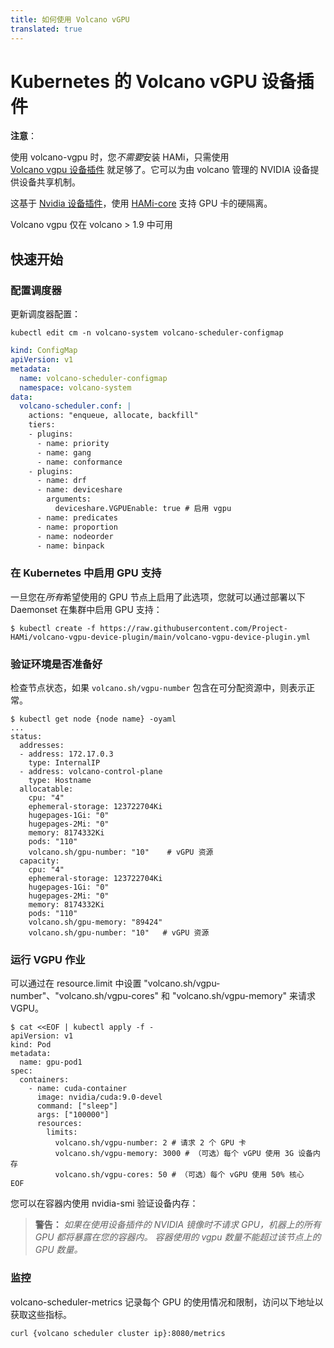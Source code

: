 ```yaml
---
title: 如何使用 Volcano vGPU
translated: true
---
```


# Kubernetes 的 Volcano vGPU 设备插件

**注意**：

使用 volcano-vgpu 时，您*不需要*安装 HAMi，只需使用  
[Volcano vgpu 设备插件](https://github.com/Project-HAMi/volcano-vgpu-device-plugin) 就足够了。它可以为由 volcano 管理的 NVIDIA 设备提供设备共享机制。

这基于 [Nvidia 设备插件](https://github.com/NVIDIA/k8s-device-plugin)，使用 [HAMi-core](https://github.com/Project-HAMi/HAMi-core) 支持 GPU 卡的硬隔离。

Volcano vgpu 仅在 volcano > 1.9 中可用

## 快速开始

### 配置调度器

更新调度器配置：

```shell script
kubectl edit cm -n volcano-system volcano-scheduler-configmap
```

```yaml
kind: ConfigMap
apiVersion: v1
metadata:
  name: volcano-scheduler-configmap
  namespace: volcano-system
data:
  volcano-scheduler.conf: |
    actions: "enqueue, allocate, backfill"
    tiers:
    - plugins:
      - name: priority
      - name: gang
      - name: conformance
    - plugins:
      - name: drf
      - name: deviceshare
        arguments:
          deviceshare.VGPUEnable: true # 启用 vgpu
      - name: predicates
      - name: proportion
      - name: nodeorder
      - name: binpack
```

### 在 Kubernetes 中启用 GPU 支持

一旦您在*所有*希望使用的 GPU 节点上启用了此选项，您就可以通过部署以下 Daemonset 在集群中启用 GPU 支持：

```
$ kubectl create -f https://raw.githubusercontent.com/Project-HAMi/volcano-vgpu-device-plugin/main/volcano-vgpu-device-plugin.yml
```

### 验证环境是否准备好

检查节点状态，如果 `volcano.sh/vgpu-number` 包含在可分配资源中，则表示正常。

```shell script
$ kubectl get node {node name} -oyaml
...
status:
  addresses:
  - address: 172.17.0.3
    type: InternalIP
  - address: volcano-control-plane
    type: Hostname
  allocatable:
    cpu: "4"
    ephemeral-storage: 123722704Ki
    hugepages-1Gi: "0"
    hugepages-2Mi: "0"
    memory: 8174332Ki
    pods: "110"
    volcano.sh/gpu-number: "10"    # vGPU 资源
  capacity:
    cpu: "4"
    ephemeral-storage: 123722704Ki
    hugepages-1Gi: "0"
    hugepages-2Mi: "0"
    memory: 8174332Ki
    pods: "110"
    volcano.sh/gpu-memory: "89424"
    volcano.sh/gpu-number: "10"   # vGPU 资源
```

### 运行 VGPU 作业

可以通过在 resource.limit 中设置 "volcano.sh/vgpu-number"、"volcano.sh/vgpu-cores" 和 "volcano.sh/vgpu-memory" 来请求 VGPU。

```shell script
$ cat <<EOF | kubectl apply -f -
apiVersion: v1
kind: Pod
metadata:
  name: gpu-pod1
spec:
  containers:
    - name: cuda-container
      image: nvidia/cuda:9.0-devel
      command: ["sleep"]
      args: ["100000"]
      resources:
        limits:
          volcano.sh/vgpu-number: 2 # 请求 2 个 GPU 卡
          volcano.sh/vgpu-memory: 3000 # （可选）每个 vGPU 使用 3G 设备内存
          volcano.sh/vgpu-cores: 50 # （可选）每个 vGPU 使用 50% 核心  
EOF
```

您可以在容器内使用 nvidia-smi 验证设备内存：

> **警告：** *如果在使用设备插件的 NVIDIA 镜像时不请求 GPU，机器上的所有 GPU 都将暴露在您的容器内。
> 容器使用的 vgpu 数量不能超过该节点上的 GPU 数量。*

### 监控

volcano-scheduler-metrics 记录每个 GPU 的使用情况和限制，访问以下地址以获取这些指标。

```
curl {volcano scheduler cluster ip}:8080/metrics
```
